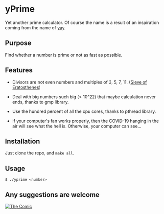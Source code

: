 # yPrime

Yet another prime calculator. Of course the name is a result of an inspiration coming from the name of [yay](https://github.com/Jguer/yay).

## Purpose

Find whether a number is prime or not as fast as possible.

## Features

- Divisors are not even numbers and multiples of 3, 5, 7, 11. ([Sieve of Eratosthenes](https://en.wikipedia.org/wiki/Sieve_of_Eratosthenes)) 

- Deal with big numbers such big (> 10^22) that maybe calculation never ends, thanks to gmp library.

- Use the hundred percent of all the cpu cores, thanks to pthread library.

- If your computer's fan works properly, then the COVID-19 hanging in the air will see what the hell is. Otherwise, your computer can see...

## Installation

Just clone the repo, and `make all`.

## Usage

```
$ ./yprime <number>
```

## Any suggestions are welcome

[![The Comic](https://imgs.xkcd.com/comics/code_quality.png "xkcd.com/1513")](https://xkcd.com/1513)
